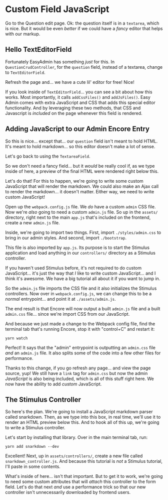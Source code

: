 # Custom Field JavaScript

Go to the Question edit page. Ok: the question itself is in a `textarea`, which
is nice. But it would be even *better* if we could have a *fancy* editor that
helps with our markup.

## Hello TextEditorField

Fortunately EasyAdmin has something *just* for this. In `QuestionCrudController`,
for the `question` field, instead of a textarea, change to `TextEditorField`.

Refresh the page and... we have a cute lil' editor for free! Nice!

If you look inside of `TextEditorField`... you can see a bit about how this
works. Most importantly, it calls `addCssFiles()` and `addJsFiles()`. Easy Admin
comes with extra JavaScript and CSS that adds this special editor functionality.
And by leveraging these two methods, that CSS and Javascript is *included* on the
page whenever this field is rendered.

## Adding JavaScript to our Admin Encore Entry

So this is nice... except that... our `question` field isn't meant to hold HTML.
It's meant to hold markdown... so this editor doesn't make a lot of sense.

Let's go back to using the `TextareaField`.

So we don't need a fancy field... but it *would* be really cool if, as we type
inside of here, a preview of the final HTML were rendered right below this.

Let's do that! For this to happen, we're going to write some custom JavaScript
that will render the markdown. We could also make an Ajax call to render the
markdown... it doesn't matter. Either way, we need to write custom JavaScript!

Open up the `webpack.config.js` file. We *do* have a custom `admin` CSS file. Now
we're *also* going to need a custom `admin.js` file. So up in the `assets/` directory,
right next to the main `app.js` that's included on the frontend, create a new
`admin.js` file.

Inside, we're going to import two things. First, import `./styles/admin.css` to
bring in our admin styles. And second, import `./bootstrap`.

This file is also imported by `app.js`. Its purpose is to start the Stimulus
application and load anything in our `controllers/` directory as a Stimulus
controller.

If you haven't used Stimulus before, it's not required to do custom JavaScript...
it's just the way that *I* like to write custom JavaScript... and I think it's
awesome. We have a big tutorial all about it if you want to jump in.

So the `admin.js` file imports the CSS file and it also initializes the Stimulus
controllers. Now over in `webpack.config.js`, we can change this to be a *normal*
entrypoint... and point it at `./assets/admin.js`.

The end result is that Encore will now output a built `admin.js` file and a built
`admin.css` file... since we're import CSS from our JavaScript.

And because we just made a change to the Webpack config file, find the terminal
tab that's running Encore, stop it with "control+C" and restart it:

```terminal-silent
yarn watch
```

Perfect! It says that the "admin" entrypoint is outputting an `admin.css` file
*and* an `admin.js` file. It also splits some of the code into a few other files
for performance.

Thanks to this change, if you go refresh any page... and view the page source, yup!
We still have a `link` tag for `admin.css` but now the admin *JavaScript* is also
being included, which is all of this stuff right here. We now have the ability
to add *custom* JavaScript.

## The Stimulus Controller

So here's the plan. We're going to install a JavaScript markdown parser called
snarkdown. Then, as we type into this box, in real time, we'll use it to render an
HTML preview below this. And to hook all of this up, we're going to write a Stimulus
controller.

Let's start by installing that library. Over in the main terminal tab, run:

```terminal
yarn add snarkdown --dev
```

Excellent! Next, up in `assets/controllers/`, create a new file called
`snarkdown_controller.js`. And because this tutorial is *not* a Stimulus tutorial,
I'll paste in some contents.

What's inside of here... isn't that important. But to get it to work, we're going
to need some custom attributes that will *attach* this controller to the form field.
Let's do that next *and* use a performance trick so that our new controller isn't
unnecessarily downloaded by frontend users.

